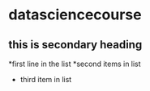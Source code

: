 # datasciencecourse
## this is secondary heading
*first line in the list
*second items in list
* third item in list